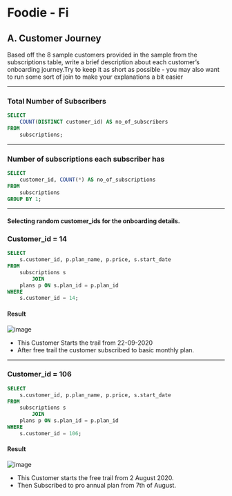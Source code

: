 # Foodie - Fi

## A. Customer Journey

Based off the 8 sample customers provided in the sample from the subscriptions table, write a brief description about each customer’s onboarding journey.Try to keep it as short as possible - you may also want to run some sort of join to make your explanations a bit easier

***

### Total Number of Subscribers

```sql
SELECT 
    COUNT(DISTINCT customer_id) AS no_of_subscribers
FROM
    subscriptions;
```

***

### Number of subscriptions each subscriber has

```sql
SELECT 
    customer_id, COUNT(*) AS no_of_subscriptions
FROM
    subscriptions
GROUP BY 1;
```

***

#### Selecting random customer_ids for the onboarding details.

### Customer_id = 14

```sql
SELECT 
    s.customer_id, p.plan_name, p.price, s.start_date
FROM
    subscriptions s
        JOIN
    plans p ON s.plan_id = p.plan_id
WHERE
    s.customer_id = 14;
```

#### Result
![image](https://github.com/JenishBabu/8-Week-SQL-Challenge/assets/110540665/65fcda5e-539f-4429-949d-2444888aa708)

* This Customer Starts the trail from 22-09-2020
* After free trail the customer subscribed to basic monthly plan.

***

### Customer_id = 106

```sql
SELECT 
    s.customer_id, p.plan_name, p.price, s.start_date
FROM
    subscriptions s
        JOIN
    plans p ON s.plan_id = p.plan_id
WHERE
    s.customer_id = 106;
```

#### Result
![image](https://github.com/JenishBabu/8-Week-SQL-Challenge/assets/110540665/d3ef6929-d80c-4198-9cff-bca6251c7bc3)

* This Customer starts the free trail from 2 August 2020.
* Then Subscribed to pro annual plan from 7th of August.

